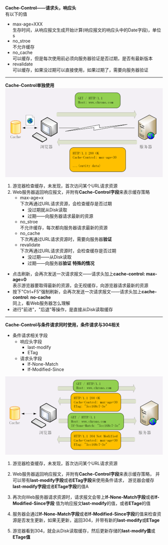 **Cache-Control——请求头，响应头**   
有以下的值  
* max-age=XXX   
生存时间，从响应报文生成开始计算(响应报文的响应头中的Date字段)，单位s   
* no_stroe   
不允许缓存
* no_cache  
可以缓存，但是每次使用前必须向服务器验证是否过期，是否有最新版本
* revalidate  
可以缓存，如果没过期可以直接使用，如果过期了，需要向服务器验证
***

**Cache-Control单独使用**  
![img](p/img_1.png)
1. 游览器检查缓存，未发现，首次访问某个URL请求资源
2. Web服务器返回响应报文，并附有**Cache-Control字段**来表示缓存策略  
   * max-age=x   
    下次再通过URL请求资源，会检查缓存是否过期  
     * 没过期就从Disk读取
     * 过期——向服务器请求最新的资源
   * no_stroe   
    不允许缓存，每次都向服务器请求最新的资源
   * no_cache  
    下次再通过URL请求资源时，需要向服务器**验证**
   * revalidate   
    下次再通过URL请求资源时，会检查缓存是否过期  
     * 没过期——从Disk读取
     * 过期——向服务器**验证**
     **特殊的情况**
* 点击刷新，会再次发送一次请求报文——请求头加上**cache-control: max-age=0**   
  表示游览器要取得最新的资源，会无视缓存，向游览器请求最新的资源
* 按下"Ctrl+F5"强制刷新，会再次发送一次请求报文——请求头加上**cache-control: no-cache**   
  同上，看Web服务器怎么理解
* 进行"前进"，"后退"等操作，是直接从Disk读取缓存

***

**Cache-Control与条件请求同时使用，条件请求与304相关**   
* 条件请求相关字段
    * 响应头字段  
      * last-modify 
      * ETag
    * 请求头字段
      * If-None-Match
      * If-Modified-Since

![img](p/img.png)
1. 游览器检查缓存，未发现，首次访问某个URL请求资源
2. Web服务器返回响应报文，并附有**Cache-Control字段**来表示缓存策略，
   并可以带有**last-modify字段**或者**ETag字段**来使用条件请求，
   游览器会缓存**last-modify字段**或者**ETage字段**的值A  
   
3. 再次向Web服务器请求资源时，请求报文会带上**If-None-Match字段**或者**If-Modified-Since字段**
  值为响应报文**last-modify**的值，或者**ETage**的值
4. 服务器会通过**If-None-Match字段**或者**If-Modified-Since字段**的值来检查资源是否发生更新，如果无更新，返回304，并带有新的**last-modify**或**ETage**
5. 游览器看到304，就会从Disk读取缓存，然后更新存储的**last-modify值**或**ETage值**



